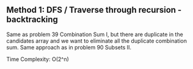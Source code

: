 ## Method 1: DFS / Traverse through recursion - backtracking

Same as problem 39 Combination Sum I, but there are duplicate in the candidates array and we want to eliminate all the duplicate combination sum. Same approach as in problem 90 Subsets II.

Time Complexity: O(2^n)
